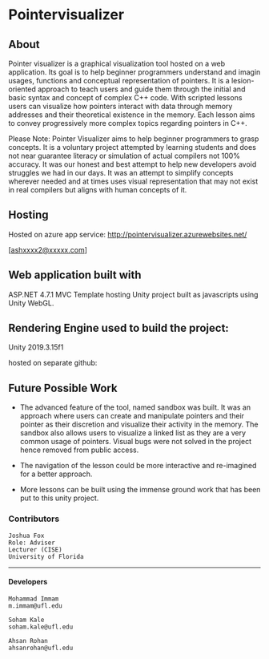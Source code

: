 # Pointervisualizer
 

## About

Pointer visualizer is a graphical visualization tool hosted on a web application. Its goal is to help 
beginner programmers understand and imagin usages, functions and conceptual representation of pointers. 
It is a lesion-oriented approach to teach users and guide them through the initial and basic syntax and 
concept of complex C++ code. With scripted lessons users can visualize how pointers interact with data 
through memory addresses and their theoretical existence in the memory. Each lesson aims to convey progressively 
more complex topics regarding pointers in C++.

Please Note: Pointer Visualizer aims to help beginner programmers to grasp concepts. It is a voluntary project attempted by learning students
 and does not near guarantee literacy or simulation of actual compilers not 100% accuracy. It was our honest and best attempt to
help new developers avoid struggles we had in our days.
 It was an attempt to simplify concepts wherever needed and at times uses visual representation that may not exist in real compilers but aligns with human concepts of it.

## Hosting
Hosted on azure app service: http://pointervisualizer.azurewebsites.net/

[ashxxxx2@xxxxx.com]

## Web application built with
ASP.NET 4.7.1 MVC Template hosting Unity project built 
as javascripts using Unity WebGL.



## Rendering Engine used to build the project:
Unity 2019.3.15f1

hosted on separate github: 


## Future Possible Work

- The advanced feature of the tool, named sandbox was built. It was an approach where users can create and manipulate 
pointers and their pointer as their discretion and visualize their activity in the memory. 
The sandbox also allows users to visualize a linked list as they are a very common usage of pointers.
Visual bugs were not solved in the project hence removed from public access.

- The navigation of the lesson could be more interactive and re-imagined for a better approach.
- More lessons can be built using the immense ground work that has been put to this unity project.


### Contributors

	Joshua Fox
	Role: Adviser
	Lecturer (CISE)
	University of Florida

---
#### Developers

	Mohammad Immam
	m.immam@ufl.edu

	Soham Kale
	soham.kale@ufl.edu

	Ahsan Rohan
	ahsanrohan@ufl.edu